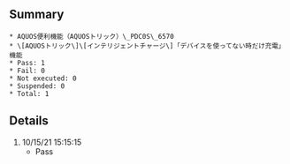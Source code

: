 ## Summary
	* AQUOS便利機能（AQUOSトリック）\_PDC0S\_6570
	* \[AQUOSトリック\]\[インテリジェントチャージ\]「デバイスを使ってない時だけ充電」機能
	* Pass: 1
	* Fail: 0
	* Not executed: 0
	* Suspended: 0
	* Total: 1
## Details
1. 10/15/21 15:15:15
	* Pass
